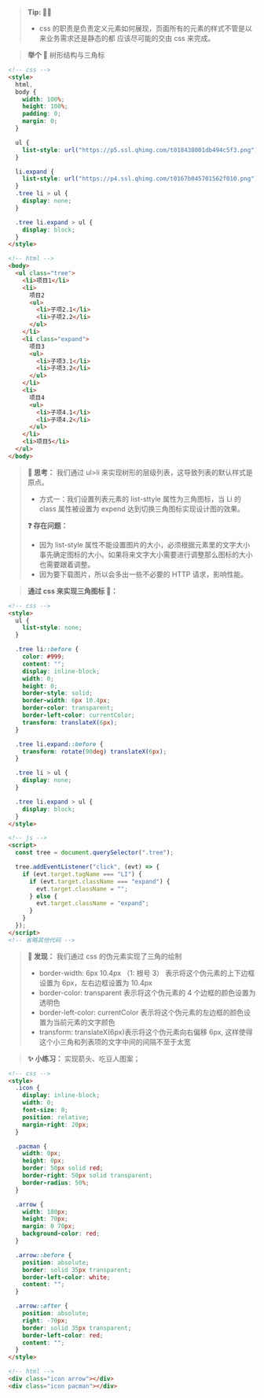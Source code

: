 > **Tip: 🔔📏**
>
> - css 的职责是负责定义元素如何展现，页面所有的元素的样式不管是以来业务需求还是静态的都
>   应该尽可能的交由 css 来完成。

> **举个 🌰**
> 树形结构与三角标

```html
<!-- css -->
<style>
  html,
  body {
    width: 100%;
    height: 100%;
    padding: 0;
    margin: 0;
  }

  ul {
    list-style: url("https://p5.ssl.qhimg.com/t018438001db494c5f3.png");
  }

  li.expand {
    list-style: url("https://p4.ssl.qhimg.com/t0167b045701562f010.png");
  }
  .tree li > ul {
    display: none;
  }

  .tree li.expand > ul {
    display: block;
  }
</style>

<!-- html -->
<body>
  <ul class="tree">
    <li>项目1</li>
    <li>
      项目2
      <ul>
        <li>子项2.1</li>
        <li>子项2.2</li>
      </ul>
    </li>
    <li class="expand">
      项目3
      <ul>
        <li>子项3.1</li>
        <li>子项3.2</li>
      </ul>
    </li>
    <li>
      项目4
      <ul>
        <li>子项4.1</li>
        <li>子项4.2</li>
      </ul>
    </li>
    <li>项目5</li>
  </ul>
</body>
```

> **📎 思考：** 我们通过 ul>li 来实现树形的层级列表，这导致列表的默认样式是原点。
>
> - 方式一：我们设置列表元素的 list-sttyle 属性为三角图标，当 Li 的 class 属性被设置为 expend 达到切换三角图标实现设计图的效果。
>
> **❓ 存在问题：**
>
> - 因为 list-style 属性不能设置图片的大小，必须根据元素里的文字大小事先确定图标的大小。如果将来文字大小需要进行调整那么图标的大小也需要跟着调整。
> - 因为要下载图片，所以会多出一些不必要的 HTTP 请求，影响性能。

> **通过 css 来实现三角图标 🌰：**

```html
<!-- css -->
<style>
  ul {
    list-style: none;
  }

  .tree li::before {
    color: #999;
    content: "";
    display: inline-block;
    width: 0;
    height: 0;
    border-style: solid;
    border-width: 6px 10.4px;
    border-color: transparent;
    border-left-color: currentColor;
    transform: translateX(6px);
  }

  .tree li.expand::before {
    transform: rotate(90deg) translateX(6px);
  }

  .tree li > ul {
    display: none;
  }

  .tree li.expand > ul {
    display: block;
  }
</style>

<!-- js -->
<script>
  const tree = document.querySelector(".tree");

  tree.addEventListener("click", (evt) => {
    if (evt.target.tagName === "LI") {
      if (evt.target.className === "expand") {
        evt.target.className = "";
      } else {
        evt.target.className = "expand";
      }
    }
  });
</script>
<!-- 省略其他代码 -->
```

> **👀 发现：** 我们通过 css 的伪元素实现了三角的绘制
>
> - border-width: 6px 10.4px （1: 根号 3） 表示将这个伪元素的上下边框设置为 6px，左右边框设置为 10.4px
> - border-color: transparent 表示将这个伪元素的 4 个边框的颜色设置为透明色
> - border-left-color: currentColor 表示将这个伪元素的左边框的颜色设置为当前元素的文字颜色
> - transform: translateX(6px)表示将这个伪元素向右偏移 6px, 这样使得这个小三角和列表项的文字中间的间隔不至于太宽

> **✨ 小练习：** 实现箭头、吃豆人图案；

```html
<!-- css -->
<style>
  .icon {
    display: inline-block;
    width: 0;
    font-size: 0;
    position: relative;
    margin-right: 20px;
  }

  .pacman {
    width: 0px;
    height: 0px;
    border: 50px solid red;
    border-right: 50px solid transparent;
    border-radius: 50%;
  }

  .arrow {
    width: 180px;
    height: 70px;
    margin: 0 70px;
    background-color: red;
  }

  .arrow::before {
    position: absolute;
    border: solid 35px transparent;
    border-left-color: white;
    content: "";
  }

  .arrow::after {
    position: absolute;
    right: -70px;
    border: solid 35px transparent;
    border-left-color: red;
    content: "";
  }
</style>

<!-- html -->
<div class="icon arrow"></div>
<div class="icon pacman"></div>
```
